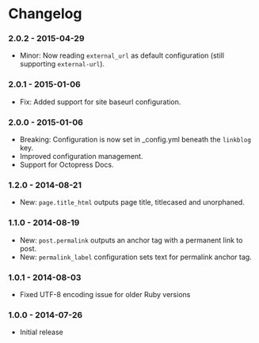 # Changelog

### 2.0.2 - 2015-04-29
- Minor: Now reading `external_url` as default configuration (still supporting `external-url`).

### 2.0.1 - 2015-01-06
- Fix: Added support for site baseurl configuration.

### 2.0.0 - 2015-01-06

- Breaking: Configuration is now set in _config.yml beneath the `linkblog` key.
- Improved configuration management.
- Support for Octopress Docs.

### 1.2.0 - 2014-08-21

- New: `page.title_html` outputs page title, titlecased and unorphaned.

### 1.1.0 - 2014-08-19

- New: `post.permalink` outputs an anchor tag with a permanent link to post.
- New: `permalink_label` configuration sets text for permalink anchor tag.

### 1.0.1 - 2014-08-03

- Fixed UTF-8 encoding issue for older Ruby versions

### 1.0.0 - 2014-07-26

- Initial release
